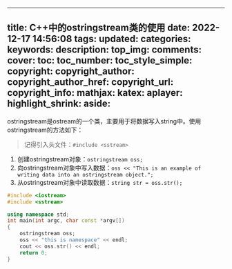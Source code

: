 
---
title: C++中的ostringstream类的使用
date: 2022-12-17 14:56:08
tags:
updated:
categories:
keywords:
description:
top_img:
comments:
cover:
toc:
toc_number:
toc_style_simple:
copyright:
copyright_author:
copyright_author_href:
copyright_url:
copyright_info:
mathjax:
katex:
aplayer:
highlight_shrink:
aside:
---

ostringstream是ostream的一个类，主要用于将数据写入string中。使用ostringstream的方法如下：
> 记得引入头文件：`#include <sstream>`
1. 创建ostringstream对象：`ostringstream oss;`
2. 向ostringstream对象中写入数据：`oss << "This is an example of writing data into an ostringstream object.";`
3. 从ostringstream对象中读取数据：`string str = oss.str();`


```c++
#include <iostream>
#include <sstream>

using namespace std;
int main(int argc, char const *argv[])
{
	ostringstream oss;
	oss << "this is namespace" << endl;
	cout << oss.str() << endl;
	return 0;
}
```